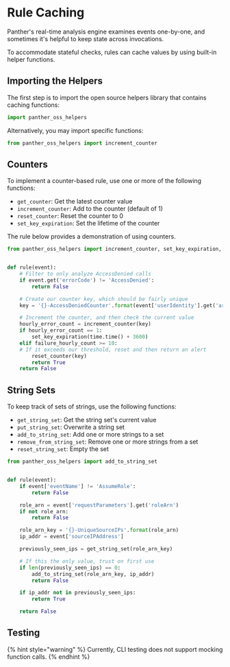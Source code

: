 # Rule Caching

Panther's real-time analysis engine examines events one-by-one, and sometimes it's helpful to keep state across invocations.

To accommodate stateful checks, rules can cache values by using built-in helper functions.

## Importing the Helpers

The first step is to import the open source helpers library that contains caching functions:

```python
import panther_oss_helpers
```

Alternatively, you may import specific functions:

```python
from panther_oss_helpers import increment_counter
```

## Counters

To implement a counter-based rule, use one or more of the following functions:

- `get_counter`: Get the latest counter value
- `increment_counter`: Add to the counter (default of 1)
- `reset_counter`: Reset the counter to 0
- `set_key_expiration`: Set the lifetime of the counter

The rule below provides a demonstration of using counters.

```python
from panther_oss_helpers import increment_counter, set_key_expiration, reset_counter


def rule(event):
    # Filter to only analyze AccessDenied calls
    if event.get('errorCode') != 'AccessDenied':
        return False

    # Create our counter key, which should be fairly unique
    key = '{}-AccessDeniedCounter'.format(event['userIdentity'].get('arn'))

    # Increment the counter, and then check the current value
    hourly_error_count = increment_counter(key)
    if hourly_error_count == 1:
        set_key_expiration(time.time() + 3600)
    elif failure_hourly_count >= 10:
    # If it exceeds our threshold, reset and then return an alert
        reset_counter(key)
        return True
    return False
```

## String Sets

To keep track of sets of strings, use the following functions:

- `get_string_set`: Get the string set's current value
- `put_string_set`: Overwrite a string set
- `add_to_string_set`: Add one or more strings to a set
- `remove_from_string_set`: Remove one or more strings from a set
- `reset_string_set`: Empty the set

```python
from panther_oss_helpers import add_to_string_set


def rule(event):
    if event['eventName'] != 'AssumeRole':
        return False

    role_arn = event['requestParameters'].get('roleArn')
    if not role_arn:
        return False

    role_arn_key = '{}-UniqueSourceIPs'.format(role_arn)
    ip_addr = event['sourceIPAddress']

    previously_seen_ips = get_string_set(role_arn_key)

    # If this the only value, trust on first use
    if len(previously_seen_ips) == 0:
        add_to_string_set(role_arn_key, ip_addr)
        return False

    if ip_addr not in previously_seen_ips:
        return True

    return False

```

## Testing

{% hint style="warning" %}
Currently, CLI testing does not support mocking function calls.
{% endhint %}
